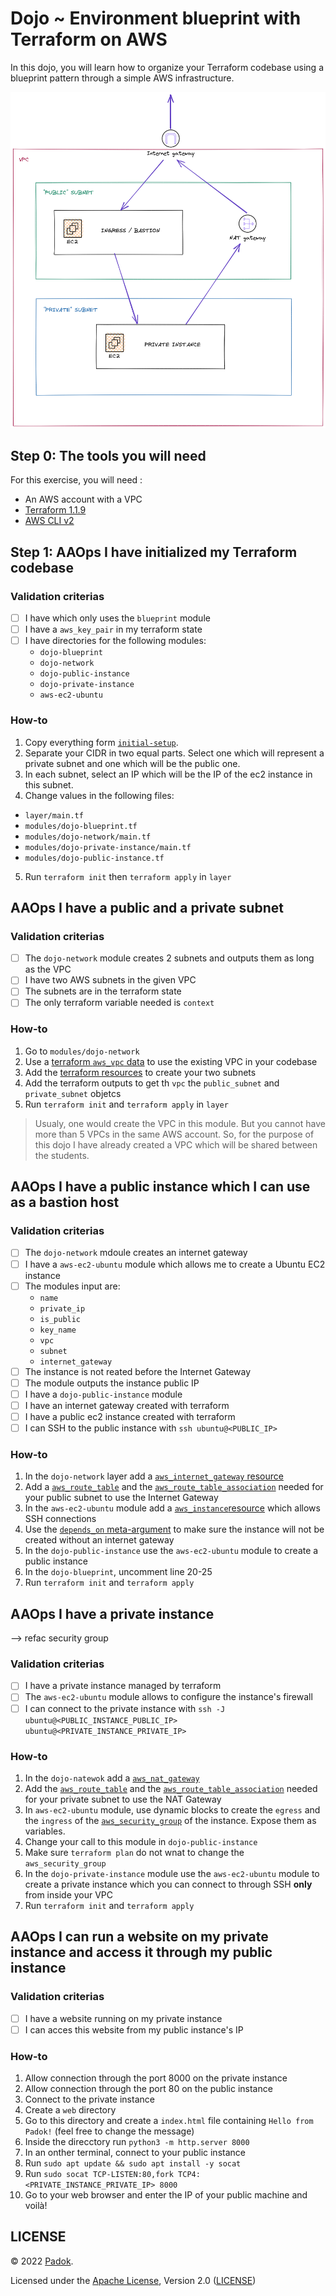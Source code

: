 # Dojo ~ Environment blueprint with Terraform on AWS

In this dojo, you will learn how to organize your Terraform codebase using a blueprint pattern through a simple AWS infrastructure.

![](./assets/dojo-tf-blueprint.png)

## Step 0: The tools you will need

For this exercise, you will need :

- An AWS account with a VPC
- [Terraform 1.1.9](https://learn.hashicorp.com/tutorials/terraform/install-cli)
- [AWS CLI v2](https://docs.aws.amazon.com/cli/latest/userguide/getting-started-install.html)

## Step 1: AAOps I have initialized my Terraform codebase

### Validation criterias

- [ ] I have which only uses the `blueprint` module
- [ ] I have a `aws_key_pair` in my terraform state
- [ ] I have directories for the following modules:
  - `dojo-blueprint`
  - `dojo-network`
  - `dojo-public-instance`
  - `dojo-private-instance`
  - `aws-ec2-ubuntu`

### How-to

1. Copy everything form [`initial-setup`](./initial-setup/).
2. Separate your CIDR in two equal parts. Select one which will represent a private subnet and one which will be the public one.
3. In each subnet, select an IP which will be the IP of the ec2 instance in this subnet.
4. Change values in the following files:

  - `layer/main.tf`
  - `modules/dojo-blueprint.tf`
  - `modules/dojo-network/main.tf`
  - `modules/dojo-private-instance/main.tf`
  - `modules/dojo-public-instance.tf`

5. Run `terraform init` then `terraform apply` in `layer`

## AAOps I have a public and a private subnet

### Validation criterias

- [ ] The `dojo-network` module creates 2 subnets and outputs them as long as the VPC
- [ ] I have two AWS subnets in the given VPC
- [ ] The subnets are in the terraform state
- [ ] The only terraform variable needed is `context`

### How-to

1. Go to `modules/dojo-network`
2. Use a [terraform `aws_vpc` data](https://registry.terraform.io/providers/hashicorp/aws/latest/docs/data-sources/vpc) to use the existing VPC in your codebase
3. Add the [terraform resources](https://registry.terraform.io/providers/hashicorp/aws/2.43.0/docs/resources/subnet) to create your two subnets
4. Add the terraform outputs to get th `vpc` the `public_subnet` and `private_subnet` objetcs
5. Run `terraform init` and `terraform apply` in `layer`

> Usualy, one would create the VPC in this module. But you cannot have more than 5 VPCs in the same AWS account. 
> So, for the purpose of this dojo I have already created a VPC which will be shared between the students.

## AAOps I have a public instance which I can use as a bastion host

### Validation criterias

- [ ] The `dojo-network` mdoule creates an internet gateway
- [ ] I have a `aws-ec2-ubuntu` module which allows me to create a Ubuntu EC2 instance
- [ ] The modules input are:
  - `name`
  - `private_ip`
  - `is_public`
  - `key_name`
  - `vpc`
  - `subnet`
  - `internet_gateway`
- [ ] The instance is not reated before the Internet Gateway
- [ ] The module outputs the instance public IP
- [ ] I have a `dojo-public-instance` module
- [ ] I have an internet gateway created with terraform
- [ ] I have a public ec2 instance created with terraform
- [ ] I can SSH to the public instance with `ssh ubuntu@<PUBLIC_IP>`

### How-to

1. In the `dojo-network` layer add a [`aws_internet_gateway` resource](https://registry.terraform.io/providers/hashicorp/aws/latest/docs/resources/internet_gateway)
2. Add a [`aws_route_table`](https://registry.terraform.io/providers/hashicorp/aws/latest/docs/resources/route_table) and the [`aws_route_table_association`](https://registry.terraform.io/providers/hashicorp/aws/latest/docs/resources/route_table_association) needed for your public subnet to use the Internet Gateway
3. In the `aws-ec2-ubuntu` module add a [`aws_instance`resource](https://registry.terraform.io/providers/hashicorp/aws/latest/docs/resources/instance) which allows SSH connections
4. Use the [`depends_on` meta-argument](https://www.terraform.io/language/meta-arguments/depends_on) to make sure the instance will not be created without an internet gateway
5. In the `dojo-public-instance` use the `aws-ec2-ubuntu` module to create a public instance
6. In the `dojo-blueprint`, uncomment line 20-25
7. Run `terraform init` and `terraform apply`

## AAOps I have a private instance
--> refac security group

### Validation criterias

- [ ] I have a private instance managed by terraform
- [ ] The `aws-ec2-ubuntu` module allows to configure the instance's firewall
- [ ] I can connect to the private instance with `ssh -J ubuntu@<PUBLIC_INSTANCE_PUBLIC_IP> ubuntu@<PRIVATE_INSTANCE_PRIVATE_IP>`

### How-to

1. In the `dojo-natewok` add a [`aws_nat_gateway`](https://registry.terraform.io/providers/hashicorp/aws/latest/docs/resources/nat_gateway)
2. Add the [`aws_route_table`](https://registry.terraform.io/providers/hashicorp/aws/latest/docs/resources/route_table) and the [`aws_route_table_association`](https://registry.terraform.io/providers/hashicorp/aws/latest/docs/resources/route_table_association) needed for your private subnet to use the NAT Gateway
3. In `aws-ec2-ubuntu` module, use dynamic blocks to create the `egress` and the `ingress` of the [`aws_security_group`](https://registry.terraform.io/providers/hashicorp/aws/latest/docs/resources/security_group) of the instance. Expose them as variables.
4. Change your call to this module in `dojo-public-instance`
5. Make sure `terraform plan` do not wnat to change the `aws_security_group`
6. In the `dojo-private-instance` module use the `aws-ec2-ubuntu` module to create a private instance which you can connect to through SSH **only** from inside your VPC
7. Run `terraform init` and `terraform apply`

## AAOps I can run a website on my private instance and access it through my public instance

### Validation criterias

- [ ] I have a website running on my private instance
- [ ] I can acces this website from my public instance's IP

### How-to

1. Allow connection through the port 8000 on the private instance
2. Allow connection through the port 80 on the public instance
3. Connect to the private instance
4. Create a `web` directory
5. Go to this directory and create a `index.html` file containing `Hello from Padok!` (feel free to change the message)
6. Inside the direcctory run `python3 -m http.server 8000`
7. In an onther terminal, connect to your public instance
8. Run `sudo apt update && sudo apt install -y socat`
9. Run `sudo socat TCP-LISTEN:80,fork TCP4:<PRIVATE_INSTANCE_PRIVATE_IP> 8000`
10. Go to your web browser and enter the IP of your public machine and voilà!

## LICENSE

© 2022 [Padok](https://www.padok.fr/).

Licensed under the [Apache License](https://www.apache.org/licenses/LICENSE-2.0), Version 2.0 ([LICENSE](./LICENSE))
